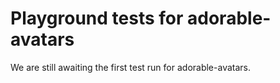 # Playground tests for adorable-avatars
We are still awaiting the first test run for adorable-avatars.
